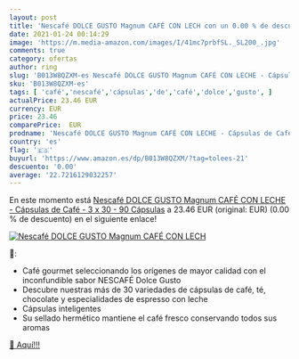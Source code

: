 ```yaml
---
layout: post
title: 'Nescafé DOLCE GUSTO Magnum CAFÉ CON LECH con un 0.00 % de descuento'
date: 2021-01-24 00:14:29
image: 'https://m.media-amazon.com/images/I/41mc7prbfSL._SL200_.jpg'
comments: true
category: ofertas
author: ring
slug: 'B013W8QZXM-es Nescafé DOLCE GUSTO Magnum CAFÉ CON LECHE - Cápsulas de...'
sku: 'B013W8QZXM-es'
tags: [ 'café','nescafé','cápsulas','de','café','dolce','gusto', ]
actualPrice: 23.46 EUR
currency: EUR
price: 23.46
comparePrice:  EUR
prodname: 'Nescafé DOLCE GUSTO Magnum CAFÉ CON LECHE - Cápsulas de Café - 3 x 30 - 90 Cápsulas'
country: 'es'
flag: '🇪🇸'
buyurl: 'https://www.amazon.es/dp/B013W8QZXM/?tag=tolees-21'
descuento: '0.00'
average: '22.7216129032257'
---
```


En este momento está [Nescafé DOLCE GUSTO Magnum CAFÉ CON LECHE - Cápsulas de Café - 3 x 30 - 90 Cápsulas](https://www.amazon.es/dp/B013W8QZXM/?tag=tolees-21) a 23.46 EUR (original:  EUR) (0.00 %  de descuento) en el siguiente enlace!

[![Nescafé DOLCE GUSTO Magnum CAFÉ CON LECH](https://m.media-amazon.com/images/I/41mc7prbfSL._SL200_.jpg)](https://www.amazon.es/dp/B013W8QZXM/?tag=tolees-21)

🔎:

- Café gourmet seleccionando los orígenes de mayor calidad con el inconfundible sabor NESCAFÉ Dolce Gusto
- Descubre nuestras más de 30 variedades de cápsulas de café, té, chocolate y especialidades de espresso con leche
- Cápsulas inteligentes
- Su sellado hermético mantiene el café fresco conservando todos sus aromas

[🛒 Aquí!!!](https://www.amazon.es/dp/B013W8QZXM/?tag=tolees-21)
